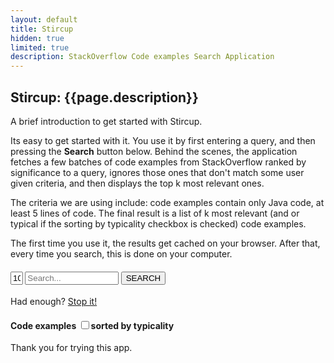 ```yaml
---
layout: default
title: Stircup
hidden: true
limited: true
description: StackOverflow Code examples Search Application
---
```


## Stircup: {{page.description}}

A brief introduction to get started with Stircup.

Its easy to get started with it. You use it by first entering a query, and then pressing the **Search** button below. Behind the scenes, the application fetches a few batches of code examples from StackOverflow ranked by significance to a query, ignores those ones that don't match some user given criteria, and then displays the top k most relevant ones.

The criteria we are using include: code examples contain only Java code, at least 5 lines of code. The final result is a list of k most relevant (and or typical if the sorting by typicality checkbox is checked) code examples.

The first time you use it, the results get cached on your browser. After that, every time you search, this is done on your computer.

<div id="columns">
    <div id="left-col">
        <h4>
					<span class="searcher">
						<input 
							id="topk" style="width: 20px;" type="text" placeholder="10..." value="10" 
							onkeypress='return event.charCode >= 48 && event.charCode <= 57'/>
						<input id="query" style="width: 150px;" type="text" placeholder="Search..." />						
						<button class="octicon-button dark" id="search">SEARCH</button>
					</span>
				</h4>
        <div id="logger"></div>
        <div id="stopper" class="hide">
           Had enough? <a href="#" id="stop">Stop it!</a>
        </div>
    </div>
</div>
<div id="right-col">
    <h4><strong>Code examples</strong><span class="searcher">
						<input type="checkbox" id="sorting" value="typical"/><span class="typicality">sorted by typicality</span>
					</span>
		</h4>
    <div id="displayer"></div>
</div>
<div id="clear"></div>

Thank you for trying this app.
